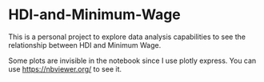 # HDI-and-Minimum-Wage
This is a personal project to explore data analysis capabilities to see the relationship between HDI and Minimum Wage.

Some plots are invisible in the notebook since I use plotly express. You can use https://nbviewer.org/ to see it.
